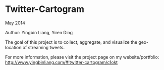 # Twitter-Cartogram
May 2014

Author: Yingbin Liang, Yiren Ding

The goal of this project is to collect, aggregate, and visualize the geo-location of streaming tweets.

For more information, please visit the project page on my website/portfolio: http://www.yingbinliang.com/#!twitter-cartogram/c1okt

